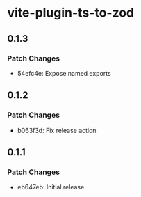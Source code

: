 # vite-plugin-ts-to-zod

## 0.1.3

### Patch Changes

- 54efc4e: Expose named exports

## 0.1.2

### Patch Changes

- b063f3d: Fix release action

## 0.1.1

### Patch Changes

- eb647eb: Initial release
